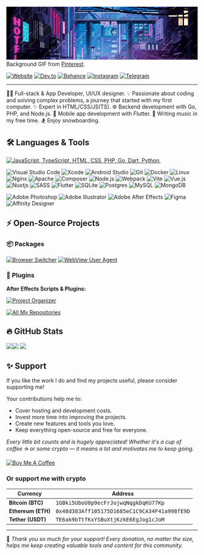 [![Hello, I'm Alexander!](images/header-240.gif)](https://github.com/jakkimcfly)
Background GIF from [Pinterest](https://www.pinterest.com/).

[![Website](https://img.shields.io/badge/website-3e8fb0?style=for-the-badge&logoColor=white)](https://jakkimcfly.com)
[![Dev.to](https://img.shields.io/badge/dev.to-000.svg?style=for-the-badge&logo=dev.to)](https://dev.to/jakkimcfly)
[![Behance](https://img.shields.io/badge/Behance-1769ff?style=for-the-badge&logo=behance&logoColor=white)](http://www.behance.net/jakkimcfly)
[![Instagram](https://img.shields.io/badge/Instagram-%23E4405F.svg?style=for-the-badge&logo=Instagram&logoColor=white)](https://instagram.com/jakkimcfly)
[![Telegram](https://img.shields.io/badge/Telegram-2CA5E0?style=for-the-badge&logo=telegram&logoColor=white)](https://t.me/jakkimcfly)

---

👨‍💻 Full-stack & App Developer, UI/UX designer.
💡 Passionate about coding and solving complex problems, a journey that started with my first computer.
✨ Expert in HTML/CSS/JS(TS).
⚙️ Backend development with Go, PHP, and Node.js.
📱 Mobile app development with Flutter.
🎵 Writing music in my free time.
🏂 Enjoy snowboarding.

## 🛠️ Languages & Tools

[![JavaScript, TypeScript, HTML, CSS, PHP, Go, Dart, Python,](https://skillicons.dev/icons?i=js,ts,html,css,php,go,dart,python)](https://skillicons.dev)

![Visual Studio Code](https://img.shields.io/badge/Visual%20Studio%20Code-191824?style=for-the-badge&logo=visual-studio-code)
![Xcode](https://img.shields.io/badge/Xcode-191824?style=for-the-badge&logo=Xcode)
![Android Studio](https://img.shields.io/badge/android%20studio-191824?style=for-the-badge&logo=android%20studio)
![Git](https://img.shields.io/badge/Git-191824?style=for-the-badge&logo=Git)
![Docker](https://img.shields.io/badge/Docker-191824?style=for-the-badge&logo=Docker)
![Linux](https://img.shields.io/badge/Linux-191824?style=for-the-badge&logo=linux&logoColor=white)
![Nginx](https://img.shields.io/badge/nginx-191824?style=for-the-badge&logo=nginx)
![Apache](https://img.shields.io/badge/apache-191824?style=for-the-badge&logo=apache&logoColor=white)
![Composer](https://img.shields.io/badge/Composer-191824?style=for-the-badge&logo=composer)
![Node.js](https://img.shields.io/badge/Node.js-191824?style=for-the-badge&logo=node.js)
![Webpack](https://img.shields.io/badge/webpack-191824?style=for-the-badge&logo=webpack)
![Vite](https://img.shields.io/badge/vite-191824?style=for-the-badge&logo=vite)
![Vue.js](https://img.shields.io/badge/Vue.js-191824?style=for-the-badge&logo=vue.js)
![Nuxtjs](https://img.shields.io/badge/Nuxt-191824?style=for-the-badge&logo=nuxtdotjs)
![SASS](https://img.shields.io/badge/SASS-191824?style=for-the-badge&logo=SASS)
![Flutter](https://img.shields.io/badge/Flutter-191824?style=for-the-badge&logo=Flutter&logoColor=blue)
![SQLite](https://img.shields.io/badge/sqlite-191824?style=for-the-badge&logo=sqlite)
![Postgres](https://img.shields.io/badge/postgres-191824?style=for-the-badge&logo=postgresql&logoColor=white)
![MySQL](https://img.shields.io/badge/mysql-191824?style=for-the-badge&logo=mysql&logoColor=white)
![MongoDB](https://img.shields.io/badge/mongo-191824?style=for-the-badge&logo=mongodb)

![Adobe Photoshop](https://img.shields.io/badge/adobe%20photoshop-%2331A8FF.svg?style=for-the-badge&logo=adobe%20photoshop&logoColor=white)
![Adobe Illustrator](https://img.shields.io/badge/adobe%20illustrator-%23FF9A00.svg?style=for-the-badge&logo=adobe%20illustrator&logoColor=white)
![Adobe After Effects](https://img.shields.io/badge/Adobe%20After%20Effects-9999FF.svg?style=for-the-badge&logo=Adobe%20After%20Effects&logoColor=white)
![Figma](https://img.shields.io/badge/figma-%23F24E1E.svg?style=for-the-badge&logo=figma&logoColor=white)
![Affinity Designer](https://img.shields.io/badge/affinity%20designer-%231B72BE.svg?style=for-the-badge&logo=affinity-designer&logoColor=white)

## ⚡️ Open-Source Projects

### 📦 Packages

[![Browser Switcher](https://github-readme-stats.vercel.app/api/pin/?username=jakkimcfly&repo=browser-switcher&theme=rose_pine&hide_border=true&border_radius=8&description_lines_count=3)](https://github.com/jakkimcfly/browser-switcher)
[![WebView User Agent](https://github-readme-stats.vercel.app/api/pin/?username=jakkimcfly&repo=wv_user_agent&theme=rose_pine&hide_border=true&border_radius=8&description_lines_count=3)](https://github.com/jakkimcfly/wv_user_agent)

### 🧩 Plugins

**After Effects Scripts & Plugins:**

[![Project Organizer](https://github-readme-stats.vercel.app/api/pin/?username=jakkimcfly&repo=project-organizer&theme=rose_pine&hide_border=true&border_radius=8&description_lines_count=3)](https://github.com/jakkimcfly/project-organizer)

[![All My Repositories](https://img.shields.io/badge/View%20All%20My%20Repositories-3e8fb0?style=for-the-badge)](https://github.com/jakkimcfly?tab=repositories&sort=stargazers)

## 🔥 GitHub Stats

<img height="190" src="https://github-readme-stats.vercel.app/api/top-langs?username=jakkimcfly&layout=compact&langs_count=8&card_width=380&theme=rose_pine&hide_border=true&border_radius=8" /><img height="190" src="https://github-readme-stats.vercel.app/api?username=jakkimcfly&theme=rose_pine&hide_border=true&border_radius=8" />
<img src="https://github-readme-activity-graph.vercel.app/graph/?username=jakkimcfly&bg_color=191824&color=9ccfd8&line=fe428e&point=e0def4&hide_border=true&radius=8&height=368"/>

## ✨ Support

If you like the work I do and find my projects useful, please consider supporting me!

Your contributions help me to:

- Cover hosting and development costs.
- Invest more time into improving the projects.
- Create new features and tools you love.
- Keep everything open-source and free for everyone.

*Every little bit counts and is hugely appreciated! Whether it's a cup of coffee ☕️ or some crypto — it means a lot and motivates me to keep going.*

<a href="https://www.buymeacoffee.com/jakkimcfly" target="_blank" rel="noopener noreferrer">
  <img src="https://cdn.buymeacoffee.com/buttons/v2/default-yellow.png" alt="Buy Me A Coffee" height="54" width="auto">
</a>

### Or support me with crypto

| Currency | Address |
| -------- | ------- |
| **Bitcoin (BTC)** | <kbd>1GBki5UboU8p9ecFrJojwqNqgkDqKU77Kp</kbd> |
| **Ethereum (ETH)** | <kbd>0x48d383Aff105175D1685eC1C9CA34F41a998fE9D</kbd> |
| **Tether (USDT)** | <kbd>TE6ak9bTtfKxYSBuXtjKzkE6EgJog1cJoM</kbd> |

---

🙏 *Thank you so much for your support! Every donation, no matter the size, helps me keep creating valuable tools and content for this community.*
